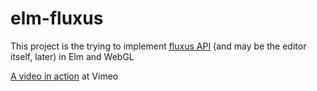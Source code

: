 # elm-fluxus

This project is the trying to implement [fluxus API](http://www.pawfal.org/fluxus/) (and may be the editor itself, later) in Elm and WebGL

[A video in action](https://vimeo.com/202176855) at Vimeo
